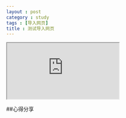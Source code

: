 ```yaml
---
layout : post
category : study
tags : [导入网页]
title : 测试导入网页
---
```



<iframe src="https://docs.google.com/spreadsheets/d/1IzEdt0cmOVsfWg52X_oKi9t8OAwKzbMvNIwE_sSXnKo/pubhtml?widget=true&amp;headers=false"></iframe>

##心得分享
 <!--#include file="https://docs.google.com/spreadsheets/d/1IzEdt0cmOVsfWg52X_oKi9t8OAwKzbMvNIwE_sSXnKo/pubhtml" -->
